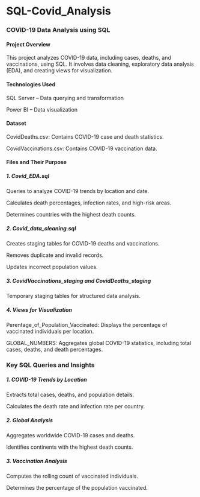 # SQL-Covid_Analysis
### COVID-19 Data Analysis using SQL

#### Project Overview

This project analyzes COVID-19 data, including cases, deaths, and vaccinations, using SQL. It involves data cleaning, exploratory data analysis (EDA), and creating views for visualization.

#### Technologies Used

SQL Server – Data querying and transformation

Power BI – Data visualization

 #### Dataset

CovidDeaths.csv: Contains COVID-19 case and death statistics.

CovidVaccinations.csv: Contains COVID-19 vaccination data.

#### Files and Their Purpose

##### 1. Covid_EDA.sql

Queries to analyze COVID-19 trends by location and date.

Calculates death percentages, infection rates, and high-risk areas.

Determines countries with the highest death counts.

##### 2. Covid_data_cleaning.sql

Creates staging tables for COVID-19 deaths and vaccinations.

Removes duplicate and invalid records.

Updates incorrect population values.

##### 3. CovidVaccinations_staging and CovidDeaths_staging

Temporary staging tables for structured data analysis.

##### 4. Views for Visualization

Perentage_of_Population_Vaccinated: Displays the percentage of vaccinated individuals per location.

GLOBAL_NUMBERS: Aggregates global COVID-19 statistics, including total cases, deaths, and death percentages.

### Key SQL Queries and Insights

##### 1. COVID-19 Trends by Location

Extracts total cases, deaths, and population details.

Calculates the death rate and infection rate per country.

##### 2. Global Analysis

Aggregates worldwide COVID-19 cases and deaths.

Identifies continents with the highest death counts.

##### 3. Vaccination Analysis

Computes the rolling count of vaccinated individuals.

Determines the percentage of the population vaccinated.
